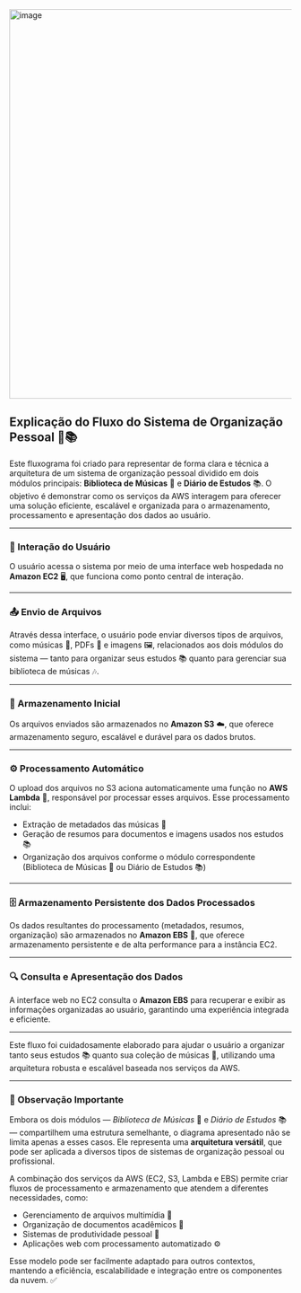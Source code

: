 <img width="871" height="694" alt="image" src="https://github.com/user-attachments/assets/d00b94df-6319-4a53-937a-a83e0e7ca957" />

## Explicação do Fluxo do Sistema de Organização Pessoal 🎵📚

Este fluxograma foi criado para representar de forma clara e técnica a arquitetura de um sistema de organização pessoal dividido em dois módulos principais: **Biblioteca de Músicas** 🎵 e **Diário de Estudos** 📚. O objetivo é demonstrar como os serviços da AWS interagem para oferecer uma solução eficiente, escalável e organizada para o armazenamento, processamento e apresentação dos dados ao usuário.

---

### 👤 Interação do Usuário

O usuário acessa o sistema por meio de uma interface web hospedada no **Amazon EC2** 🖥️, que funciona como ponto central de interação.

---

### 📤 Envio de Arquivos

Através dessa interface, o usuário pode enviar diversos tipos de arquivos, como músicas 🎵, PDFs 📄 e imagens 🖼️, relacionados aos dois módulos do sistema — tanto para organizar seus estudos 📚 quanto para gerenciar sua biblioteca de músicas 🎶.

---

### 💾 Armazenamento Inicial

Os arquivos enviados são armazenados no **Amazon S3** ☁️, que oferece armazenamento seguro, escalável e durável para os dados brutos.

---

### ⚙️ Processamento Automático

O upload dos arquivos no S3 aciona automaticamente uma função no **AWS Lambda** 🔄, responsável por processar esses arquivos. Esse processamento inclui:

- Extração de metadados das músicas 🎵  
- Geração de resumos para documentos e imagens usados nos estudos 📚  
- Organização dos arquivos conforme o módulo correspondente (Biblioteca de Músicas 🎵 ou Diário de Estudos 📚)

---

### 🗄️ Armazenamento Persistente dos Dados Processados

Os dados resultantes do processamento (metadados, resumos, organização) são armazenados no **Amazon EBS** 💽, que oferece armazenamento persistente e de alta performance para a instância EC2.

---

### 🔍 Consulta e Apresentação dos Dados

A interface web no EC2 consulta o **Amazon EBS** para recuperar e exibir as informações organizadas ao usuário, garantindo uma experiência integrada e eficiente.

---

Este fluxo foi cuidadosamente elaborado para ajudar o usuário a organizar tanto seus estudos 📚 quanto sua coleção de músicas 🎵, utilizando uma arquitetura robusta e escalável baseada nos serviços da AWS.

---

### 🧠 Observação Importante

Embora os dois módulos — *Biblioteca de Músicas* 🎵 e *Diário de Estudos* 📚 — compartilhem uma estrutura semelhante, o diagrama apresentado não se limita apenas a esses casos. Ele representa uma **arquitetura versátil**, que pode ser aplicada a diversos tipos de sistemas de organização pessoal ou profissional.

A combinação dos serviços da AWS (EC2, S3, Lambda e EBS) permite criar fluxos de processamento e armazenamento que atendem a diferentes necessidades, como:

- Gerenciamento de arquivos multimídia 🎥  
- Organização de documentos acadêmicos 📄  
- Sistemas de produtividade pessoal 🧩  
- Aplicações web com processamento automatizado ⚙️  

Esse modelo pode ser facilmente adaptado para outros contextos, mantendo a eficiência, escalabilidade e integração entre os componentes da nuvem. ✅
